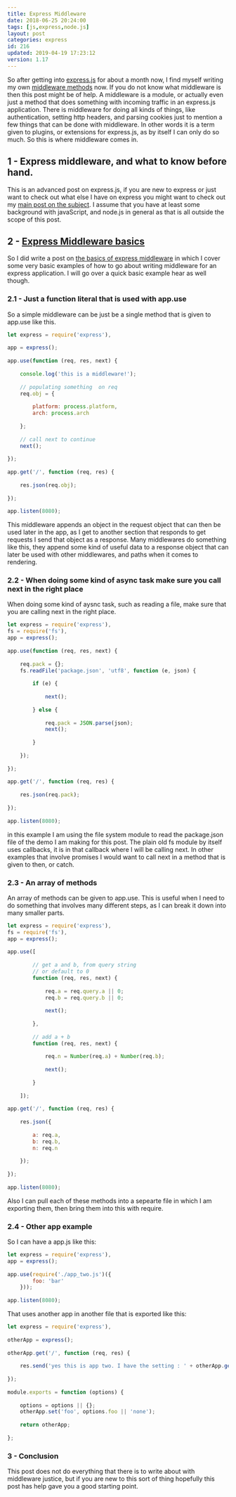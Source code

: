```yaml
---
title: Express Middleware
date: 2018-06-25 20:24:00
tags: [js,express,node.js]
layout: post
categories: express
id: 216
updated: 2019-04-19 17:23:12
version: 1.17
---
```


So after getting into [express.js](https://expressjs.com/) for about a month now, I find myself writing my own [middleware methods](https://expressjs.com/en/guide/using-middleware.html) now. If you do not know what middleware is then this post might be of help. A middleware is a module, or actually even just a method that does something with incoming traffic in an express.js application. There is middleware for doing all kinds of things, like authentication, setting http headers, and parsing cookies just to mention a few things that can be done with middleware. In other words it is a term given to plugins, or extensions for express.js, as by itself I can only do so much. So this is where middleware comes in. 

<!-- more -->

## 1 - Express middleware, and what to know before hand.

This is an advanced post on express.js, if you are new to express or just want to check out what else I have on express you might want to check out my [main post on the subject](/2018/02/12/nodejs-csv-to-json/). I assume that you have at least some background with javaScript, and node.js in general as that is all outside the scope of this post.

## 2 - [Express Middleware basics](/2019/04/19/express-middleware-basics/)

So I did write a post on [the basics of express middleware](/2019/04/19/express-middleware-basics/) in which I cover some very basic examples of how to go about writing middleware for an express application. I will go over a quick basic example hear as well though.

### 2.1 - Just a function literal that is used with app.use


So a simple middleware can be just be a single method that is given to app.use like this.

```js
let express = require('express'),
 
app = express();
 
app.use(function (req, res, next) {
 
    console.log('this is a middleware!');
 
    // populating something  on req
    req.obj = {
 
        platform: process.platform,
        arch: process.arch
 
    };
 
    // call next to continue
    next();
 
});
 
app.get('/', function (req, res) {
 
    res.json(req.obj);
 
});
 
app.listen(8080);
```

This middleware appends an object in the request object that can then be used later in the app, as I get to another section that responds to get requests I send that object as a response. Many middlewares do something like this, they append some kind of useful data to a response object that can later be used with other middlewares, and paths when it comes to rendering.

### 2.2 - When doing some kind of async task make sure you call next in the right place

When doing some kind of aysnc task, such as reading a file, make sure that you are calling next in the right place.

```js
let express = require('express'),
fs = require('fs'),
app = express();
 
app.use(function (req, res, next) {
 
    req.pack = {};
    fs.readFile('package.json', 'utf8', function (e, json) {
 
        if (e) {
 
            next();
 
        } else {
 
            req.pack = JSON.parse(json);
            next();
 
        }
 
    });
 
});
 
app.get('/', function (req, res) {
 
    res.json(req.pack);
 
});
 
app.listen(8080);
```

in this example I am using the file system module to read the package.json file of the demo I am making for this post. The plain old fs module by itself uses callbacks, it is in that callback where I will be calling next. In other examples that involve promises I would want to call next in a method that is given to then, or catch.

### 2.3 - An array of methods

An array of methods can be given to app.use. This is useful when I need to do something that involves many different steps, as I can break it down into many smaller parts.

```js
let express = require('express'),
fs = require('fs'),
app = express();
 
app.use([
 
        // get a and b, from query string
        // or default to 0
        function (req, res, next) {
 
            req.a = req.query.a || 0;
            req.b = req.query.b || 0;
 
            next();
 
        },
 
        // add a + b
        function (req, res, next) {
 
            req.n = Number(req.a) + Number(req.b);
 
            next();
 
        }
 
    ]);
 
app.get('/', function (req, res) {
 
    res.json({
 
        a: req.a,
        b: req.b,
        n: req.n
 
    });
 
});
 
app.listen(8080);
```

Also I can pull each of these methods into a sepearte file in which I am exporting them, then bring them into this with require.

### 2.4 - Other app example

So I can have a app.js like this:

```js
let express = require('express'),
app = express();
 
app.use(require('./app_two.js')({
        foo: 'bar'
    }));
 
app.listen(8080);
```

That uses another app in another file that is exported like this:

```js
let express = require('express'),
 
otherApp = express();
 
otherApp.get('/', function (req, res) {
 
    res.send('yes this is app two. I have the setting : ' + otherApp.get('foo'));
 
});
 
module.exports = function (options) {
 
    options = options || {};
    otherApp.set('foo', options.foo || 'none');
 
    return otherApp;
 
};
```

### 3 - Conclusion

This post does not do everything that there is to write about with middleware justice, but if you are new to this sort of thing hopefully this post has help gave you a good starting point.